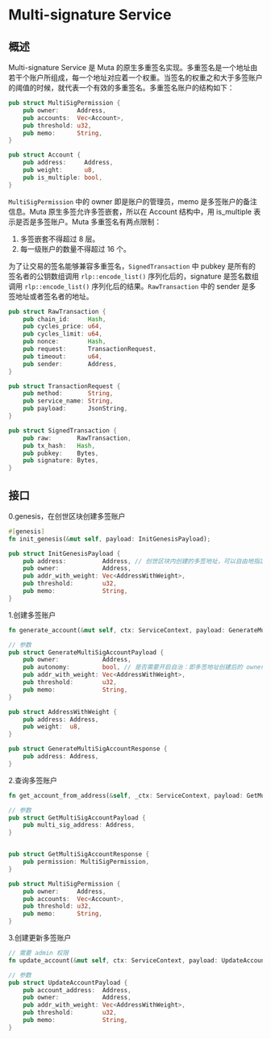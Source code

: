 # Multi-signature Service

## 概述

Multi-signature Service 是 Muta 的原生多重签名实现。多重签名是一个地址由若干个账户所组成，每一个地址对应着一个权重。当签名的权重之和大于多签账户的阈值的时候，就代表一个有效的多重签名。多重签名账户的结构如下：

```rust
pub struct MultiSigPermission {
    pub owner:     Address,
    pub accounts:  Vec<Account>,
    pub threshold: u32,
    pub memo:      String,
}

pub struct Account {
    pub address:     Address,
    pub weight:      u8,
    pub is_multiple: bool,
}
```

`MultiSigPermission` 中的 owner 即是账户的管理员，memo 是多签账户的备注信息。Muta 原生多签允许多签嵌套，所以在 Account 结构中，用 is_multiple 表示是否是多签账户。Muta 多重签名有两点限制：

1. 多签嵌套不得超过 8 层。
2. 每一级账户的数量不得超过 16 个。

为了让交易的签名能够兼容多重签名，`SignedTransaction` 中 pubkey 是所有的签名者的公钥数组调用 `rlp::encode_list()` 序列化后的，signature 是签名数组调用 `rlp::encode_list()` 序列化后的结果。`RawTransaction` 中的 sender 是多签地址或者签名者的地址。

```rust
pub struct RawTransaction {
    pub chain_id:     Hash,
    pub cycles_price: u64,
    pub cycles_limit: u64,
    pub nonce:        Hash,
    pub request:      TransactionRequest,
    pub timeout:      u64,
    pub sender:       Address,
}

pub struct TransactionRequest {
    pub method:       String,
    pub service_name: String,
    pub payload:      JsonString,
}

pub struct SignedTransaction {
    pub raw:       RawTransaction,
    pub tx_hash:   Hash,
    pub pubkey:    Bytes,
    pub signature: Bytes,
}
```

## 接口

0.genesis，在创世区块创建多签账户

```rust
#[genesis]
fn init_genesis(&mut self, payload: InitGenesisPayload);

pub struct InitGenesisPayload {
    pub address:          Address, // 创世区块内创建的多签地址，可以自由地指定地址
    pub owner:            Address,
    pub addr_with_weight: Vec<AddressWithWeight>,
    pub threshold:        u32,
    pub memo:             String,
}
```

1.创建多签账户

```rust
fn generate_account(&mut self, ctx: ServiceContext, payload: GenerateMultiSigAccountPayload) -> ServiceResponse<GenerateMultiSigAccountResponse>;

// 参数
pub struct GenerateMultiSigAccountPayload {
    pub owner:            Address,
    pub autonomy:         bool, // 是否需要开启自治：即多签地址创建后的 owner 就是多签地址本身。当开启时， owner 参数失效。
    pub addr_with_weight: Vec<AddressWithWeight>,
    pub threshold:        u32,
    pub memo:             String,
}

pub struct AddressWithWeight {
    pub address: Address,
    pub weight:  u8,
}

pub struct GenerateMultiSigAccountResponse {
    pub address: Address,
}
```

2.查询多签账户

```rust
fn get_account_from_address(&self, _ctx: ServiceContext, payload: GetMultiSigAccountPayload) -> ServiceResponse<GetMultiSigAccountResponse>;

// 参数
pub struct GetMultiSigAccountPayload {
    pub multi_sig_address: Address,
}


pub struct GetMultiSigAccountResponse {
    pub permission: MultiSigPermission,
}

pub struct MultiSigPermission {
    pub owner:     Address,
    pub accounts:  Vec<Account>,
    pub threshold: u32,
    pub memo:      String,
}
```


3.创建更新多签账户

```rust
// 需要 admin 权限
fn update_account(&mut self, ctx: ServiceContext, payload: UpdateAccountPayload,) -> ServiceResponse<()>;

// 参数
pub struct UpdateAccountPayload {
    pub account_address:  Address,
    pub owner:            Address,
    pub addr_with_weight: Vec<AddressWithWeight>,
    pub threshold:        u32,
    pub memo:             String,
}
```
